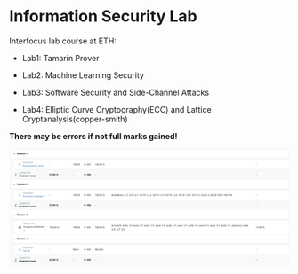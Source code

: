 # Information Security Lab

Interfocus lab course at ETH:

* Lab1: Tamarin Prover
* Lab2: Machine Learning Security
* Lab3: Software Security and Side-Channel Attacks

* Lab4: Elliptic Curve Cryptography(ECC) and Lattice Cryptanalysis(copper-smith)

**There may be errors if not full marks gained!**

![image-20250307121231832](./README.assets/image-20250307121231832.png)